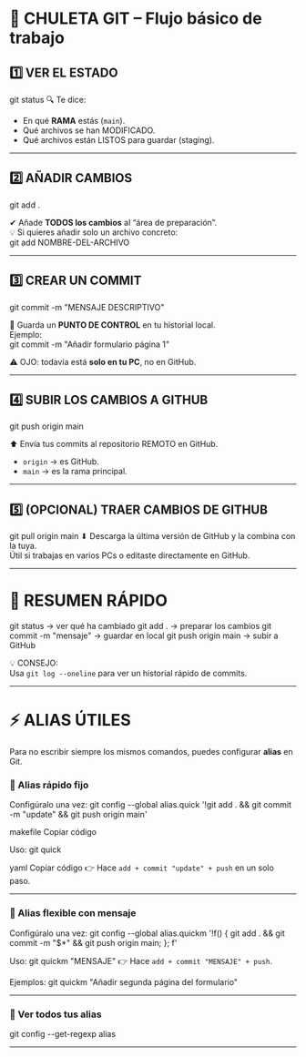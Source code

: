 # 📌 CHULETA GIT – Flujo básico de trabajo

## 1️⃣ VER EL ESTADO
git status
🔍 Te dice:
- En qué **RAMA** estás (`main`).
- Qué archivos se han MODIFICADO.
- Qué archivos están LISTOS para guardar (staging).

---

## 2️⃣ AÑADIR CAMBIOS
git add .

✔ Añade **TODOS los cambios** al “área de preparación”.  
💡 Si quieres añadir solo un archivo concreto:  
git add NOMBRE-DEL-ARCHIVO

---

## 3️⃣ CREAR UN COMMIT
git commit -m "MENSAJE DESCRIPTIVO"

📝 Guarda un **PUNTO DE CONTROL** en tu historial local.  
Ejemplo:  
git commit -m "Añadir formulario página 1"

⚠️ OJO: todavía está **solo en tu PC**, no en GitHub.

---

## 4️⃣ SUBIR LOS CAMBIOS A GITHUB
git push origin main

⬆ Envía tus commits al repositorio REMOTO en GitHub.  
- `origin` → es GitHub.  
- `main` → es la rama principal.

---

## 5️⃣ (OPCIONAL) TRAER CAMBIOS DE GITHUB
git pull origin main
⬇ Descarga la última versión de GitHub y la combina con la tuya.  
Útil si trabajas en varios PCs o editaste directamente en GitHub.

---

# 🔄 RESUMEN RÁPIDO
git status → ver qué ha cambiado
git add . → preparar los cambios
git commit -m "mensaje" → guardar en local
git push origin main → subir a GitHub

💡 CONSEJO:  
Usa `git log --oneline` para ver un historial rápido de commits.

---

# ⚡ ALIAS ÚTILES

Para no escribir siempre los mismos comandos, puedes configurar **alias** en Git.  

### 📌 Alias rápido fijo
Configúralo una vez:
git config --global alias.quick '!git add . && git commit -m "update" && git push origin main'

makefile
Copiar código

Uso:
git quick

yaml
Copiar código
👉 Hace `add + commit "update" + push` en un solo paso. 

---

### 📌 Alias flexible con mensaje
Configúralo una vez:
git config --global alias.quickm '!f() { git add . && git commit -m "$*" && git push origin main; }; f'

Uso:
git quickm "MENSAJE" 
👉 Hace `add + commit "MENSAJE" + push`.

Ejemplos:
git quickm "Añadir segunda página del formulario"

---

### 📌 Ver todos tus alias
git config --get-regexp alias

---
